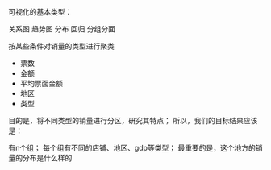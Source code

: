 可视化的基本类型：

关系图
趋势图
分布
回归
分组分面

按某些条件对销量的类型进行聚类

- 票数
- 金额
- 平均票面金额
- 地区
- 类型

目的是，将不同类型的销量进行分区，研究其特点；
所以，我们的目标结果应该是：

有n个组；
每个组有不同的店铺、地区、gdp等类型；
最重要的是，这个地方的销量的分布是什么样的
